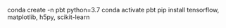 conda create -n pbt python=3.7
conda activate pbt
pip install tensorflow, matplotlib, h5py, scikit-learn